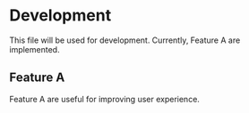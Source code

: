 # Development

This file will be used for development. Currently, Feature A are implemented.

## Feature A

Feature A are useful for improving user experience.
